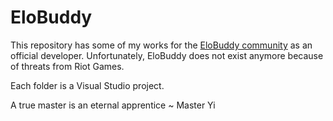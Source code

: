 # EloBuddy
This repository has some of my works for the [EloBuddy community](https://pt-br.facebook.com/EloBuddyOfficial) as an official developer. Unfortunately, EloBuddy does not exist anymore because of threats from Riot Games.

Each folder is a Visual Studio project.

A true master is an eternal apprentice ~ Master Yi
